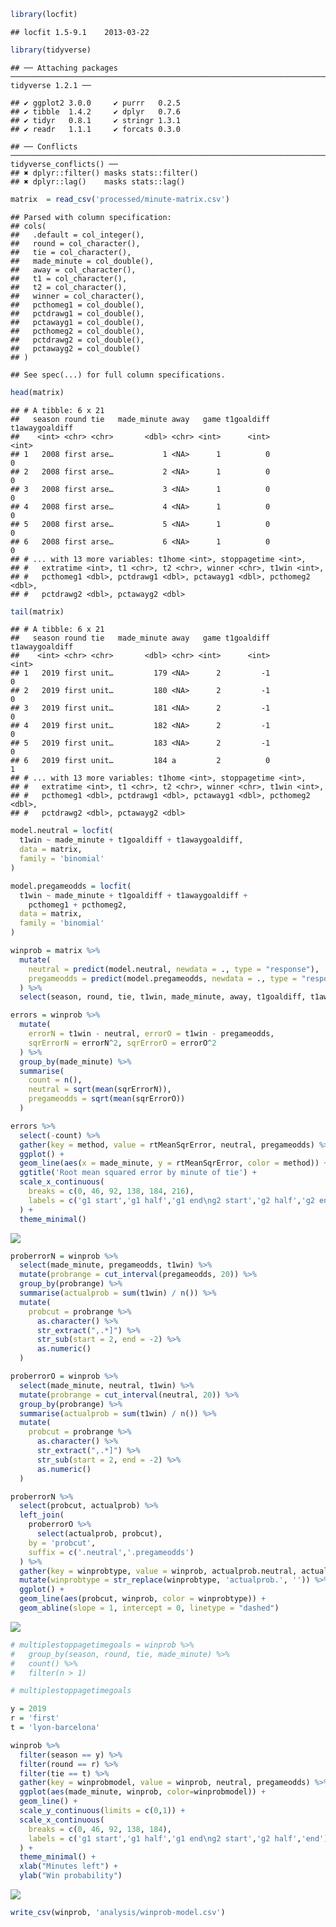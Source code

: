 ``` r
library(locfit)
```

    ## locfit 1.5-9.1    2013-03-22

``` r
library(tidyverse)
```

    ## ── Attaching packages ────────────────────────────────────────────────────────────────────────────────────────── tidyverse 1.2.1 ──

    ## ✔ ggplot2 3.0.0     ✔ purrr   0.2.5
    ## ✔ tibble  1.4.2     ✔ dplyr   0.7.6
    ## ✔ tidyr   0.8.1     ✔ stringr 1.3.1
    ## ✔ readr   1.1.1     ✔ forcats 0.3.0

    ## ── Conflicts ───────────────────────────────────────────────────────────────────────────────────────────── tidyverse_conflicts() ──
    ## ✖ dplyr::filter() masks stats::filter()
    ## ✖ dplyr::lag()    masks stats::lag()

``` r
matrix  = read_csv('processed/minute-matrix.csv')
```

    ## Parsed with column specification:
    ## cols(
    ##   .default = col_integer(),
    ##   round = col_character(),
    ##   tie = col_character(),
    ##   made_minute = col_double(),
    ##   away = col_character(),
    ##   t1 = col_character(),
    ##   t2 = col_character(),
    ##   winner = col_character(),
    ##   pcthomeg1 = col_double(),
    ##   pctdrawg1 = col_double(),
    ##   pctawayg1 = col_double(),
    ##   pcthomeg2 = col_double(),
    ##   pctdrawg2 = col_double(),
    ##   pctawayg2 = col_double()
    ## )

    ## See spec(...) for full column specifications.

``` r
head(matrix)
```

    ## # A tibble: 6 x 21
    ##   season round tie   made_minute away   game t1goaldiff t1awaygoaldiff
    ##    <int> <chr> <chr>       <dbl> <chr> <int>      <int>          <int>
    ## 1   2008 first arse…           1 <NA>      1          0              0
    ## 2   2008 first arse…           2 <NA>      1          0              0
    ## 3   2008 first arse…           3 <NA>      1          0              0
    ## 4   2008 first arse…           4 <NA>      1          0              0
    ## 5   2008 first arse…           5 <NA>      1          0              0
    ## 6   2008 first arse…           6 <NA>      1          0              0
    ## # ... with 13 more variables: t1home <int>, stoppagetime <int>,
    ## #   extratime <int>, t1 <chr>, t2 <chr>, winner <chr>, t1win <int>,
    ## #   pcthomeg1 <dbl>, pctdrawg1 <dbl>, pctawayg1 <dbl>, pcthomeg2 <dbl>,
    ## #   pctdrawg2 <dbl>, pctawayg2 <dbl>

``` r
tail(matrix)
```

    ## # A tibble: 6 x 21
    ##   season round tie   made_minute away   game t1goaldiff t1awaygoaldiff
    ##    <int> <chr> <chr>       <dbl> <chr> <int>      <int>          <int>
    ## 1   2019 first unit…         179 <NA>      2         -1              0
    ## 2   2019 first unit…         180 <NA>      2         -1              0
    ## 3   2019 first unit…         181 <NA>      2         -1              0
    ## 4   2019 first unit…         182 <NA>      2         -1              0
    ## 5   2019 first unit…         183 <NA>      2         -1              0
    ## 6   2019 first unit…         184 a         2          0              1
    ## # ... with 13 more variables: t1home <int>, stoppagetime <int>,
    ## #   extratime <int>, t1 <chr>, t2 <chr>, winner <chr>, t1win <int>,
    ## #   pcthomeg1 <dbl>, pctdrawg1 <dbl>, pctawayg1 <dbl>, pcthomeg2 <dbl>,
    ## #   pctdrawg2 <dbl>, pctawayg2 <dbl>

``` r
model.neutral = locfit(
  t1win ~ made_minute + t1goaldiff + t1awaygoaldiff,
  data = matrix,
  family = 'binomial'
)
```

``` r
model.pregameodds = locfit(
  t1win ~ made_minute + t1goaldiff + t1awaygoaldiff + 
    pcthomeg1 + pcthomeg2,
  data = matrix,
  family = 'binomial'
)
```

``` r
winprob = matrix %>% 
  mutate(
    neutral = predict(model.neutral, newdata = ., type = "response"),
    pregameodds = predict(model.pregameodds, newdata = ., type = "response")
  ) %>% 
  select(season, round, tie, t1win, made_minute, away, t1goaldiff, t1awaygoaldiff, neutral, pregameodds)
```

``` r
errors = winprob %>% 
  mutate(
    errorN = t1win - neutral, errorO = t1win - pregameodds,
    sqrErrorN = errorN^2, sqrErrorO = errorO^2
  ) %>% 
  group_by(made_minute) %>% 
  summarise(
    count = n(),
    neutral = sqrt(mean(sqrErrorN)),
    pregameodds = sqrt(mean(sqrErrorO))
  )

errors %>% 
  select(-count) %>% 
  gather(key = method, value = rtMeanSqrError, neutral, pregameodds) %>% 
  ggplot() +
  geom_line(aes(x = made_minute, y = rtMeanSqrError, color = method)) +
  ggtitle('Root mean squared error by minute of tie') +
  scale_x_continuous(
    breaks = c(0, 46, 92, 138, 184, 216),
    labels = c('g1 start','g1 half','g1 end\ng2 start','g2 half','g2 end\net start','et end')
  ) +
  theme_minimal()
```

![](model_files/figure-markdown_github/unnamed-chunk-8-1.png)

``` r
proberrorN = winprob %>% 
  select(made_minute, pregameodds, t1win) %>% 
  mutate(probrange = cut_interval(pregameodds, 20)) %>% 
  group_by(probrange) %>% 
  summarise(actualprob = sum(t1win) / n()) %>% 
  mutate(
    probcut = probrange %>% 
      as.character() %>% 
      str_extract(",.*]") %>% 
      str_sub(start = 2, end = -2) %>% 
      as.numeric()
  )

proberrorO = winprob %>% 
  select(made_minute, neutral, t1win) %>% 
  mutate(probrange = cut_interval(neutral, 20)) %>% 
  group_by(probrange) %>% 
  summarise(actualprob = sum(t1win) / n()) %>% 
  mutate(
    probcut = probrange %>% 
      as.character() %>% 
      str_extract(",.*]") %>% 
      str_sub(start = 2, end = -2) %>% 
      as.numeric()
  )

proberrorN %>% 
  select(probcut, actualprob) %>% 
  left_join(
    proberrorO %>% 
      select(actualprob, probcut),
    by = 'probcut',
    suffix = c('.neutral','.pregameodds')
  ) %>% 
  gather(key = winprobtype, value = winprob, actualprob.neutral, actualprob.pregameodds) %>% 
  mutate(winprobtype = str_replace(winprobtype, 'actualprob.', '')) %>% 
  ggplot() +
  geom_line(aes(probcut, winprob, color = winprobtype)) +
  geom_abline(slope = 1, intercept = 0, linetype = "dashed")
```

![](model_files/figure-markdown_github/unnamed-chunk-9-1.png)

``` r
# multiplestoppagetimegoals = winprob %>% 
#   group_by(season, round, tie, made_minute) %>% 
#   count() %>% 
#   filter(n > 1)

# multiplestoppagetimegoals
```

``` r
y = 2019
r = 'first'
t = 'lyon-barcelona'

winprob %>% 
  filter(season == y) %>% 
  filter(round == r) %>% 
  filter(tie == t) %>% 
  gather(key = winprobmodel, value = winprob, neutral, pregameodds) %>% 
  ggplot(aes(made_minute, winprob, color=winprobmodel)) +
  geom_line() +
  scale_y_continuous(limits = c(0,1)) +
  scale_x_continuous(
    breaks = c(0, 46, 92, 138, 184),
    labels = c('g1 start','g1 half','g1 end\ng2 start','g2 half','end')
  ) +
  theme_minimal() +
  xlab("Minutes left") +
  ylab("Win probability")
```

![](model_files/figure-markdown_github/unnamed-chunk-11-1.png)

``` r
write_csv(winprob, 'analysis/winprob-model.csv')
```
